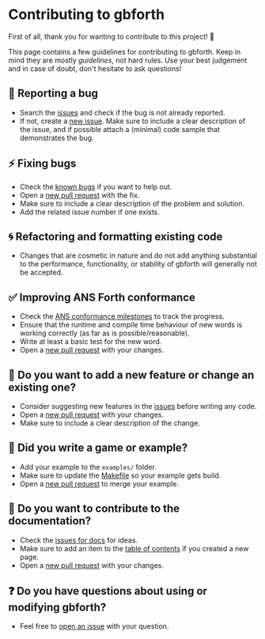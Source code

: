 # Contributing to gbforth

First of all, thank you for wanting to contribute to this project! 💚

This page contains a few guidelines for contributing to gbforth. Keep in mind
they are mostly _guidelines_, not hard rules. Use your best judgement and in
case of doubt, don't hesitate to ask questions!

## 🐞 Reporting a bug

- Search the [issues](https://github.com/ams-hackers/gbforth/issues) and check if the bug is not already reported.
- If not, create a [new issue](https://github.com/ams-hackers/gbforth/issues/new). Make sure to include a clear description of the issue, and if possible attach a (minimal) code sample that demonstrates the bug.

## ⚡️ Fixing bugs

- Check the [known bugs](https://github.com/ams-hackers/gbforth/labels/bug) if you want to help out.
- Open a [new pull request](https://github.com/ams-hackers/gbforth/compare/?expand=1) with the fix.
- Make sure to include a clear description of the problem and solution.
- Add the related issue number if one exists.

## 🌀 Refactoring and formatting existing code

- Changes that are cosmetic in nature and do not add anything substantial to the performance, functionality, or stability of gbforth will generally not be accepted.

## ✅ Improving ANS Forth conformance

- Check the [ANS conformance milestones](https://github.com/ams-hackers/gbforth/milestones) to track the progress.
- Ensure that the runtime and compile time behaviour of new words is working correctly (as far as is possible/reasonable).
- Write at least a basic test for the new word.
- Open a [new pull request](https://github.com/ams-hackers/gbforth/compare/?expand=1) with your changes.

## 🚀 Do you want to add a new feature or change an existing one?

- Consider suggesting new features in the [issues](https://github.com/ams-hackers/gbforth/issues/new) before writing any code.
- Open a [new pull request](https://github.com/ams-hackers/gbforth/compare/?expand=1) with your changes.
- Make sure to include a clear description of the change.

## 👾 Did you write a game or example?

- Add your example to the `examples/` folder.
- Make sure to update the [Makefile](https://github.com/ams-hackers/gbforth/blob/master/Makefile) so your example gets build.
- Open a [new pull request](https://github.com/ams-hackers/gbforth/compare/?expand=1) to merge your example.

## 📖 Do you want to contribute to the documentation?

- Check the [issues for docs](https://github.com/ams-hackers/gbforth/labels/docs) for ideas.
- Make sure to add an item to the [table of contents](https://github.com/ams-hackers/gbforth/blob/master/docs/index.md#table-of-contents) if you created a new page.
- Open a [new pull request](https://github.com/ams-hackers/gbforth/compare/?expand=1) with your changes.

## ❓ Do you have questions about using or modifying gbforth?

- Feel free to [open an issue](https://github.com/ams-hackers/gbforth/issues/new) with your question.
